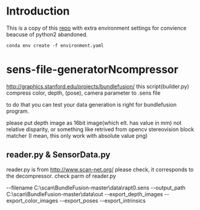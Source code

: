 # Introduction
This is a copy of this [repo](https://github.com/Team-AllyHyeseongKim/sens-file-compressor-and-decompressor) with
extra environment settings for convience beacuse of python2 abandoned.

```
conda env create -f environment.yaml
```


# sens-file-generatorNcompressor

http://graphics.stanford.edu/projects/bundlefusion/
this script(builder.py) compress color, depth, (pose), camera parameter to .sens file

to do that you can test your data generation is right for bundlefusion program.

please put depth image as 16bit image(which elt. has value in mm)
not relative disparity, or something like retrived from opencv stereovision block matcher
(I mean, this only work with absolute value png)

## reader.py & SensorData.py
reader.py is from http://www.scan-net.org/
please check, it corresponds to the decompressor.
check parm of reader.py

--filename
C:\scan\BundleFusion-master\data\rapt0.sens
--output_path
C:\scan\BundleFusion-master\data\out
--export_depth_images
--export_color_images
--export_poses
--export_intrinsics
